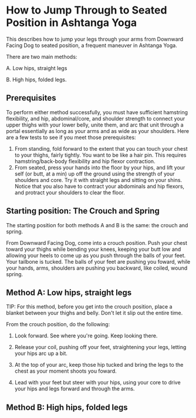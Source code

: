 # How to Jump Through to Seated Position in Ashtanga Yoga

This describes how to jump your legs through your arms from Downward Facing Dog to seated position, a frequent maneuver in Ashtanga Yoga.

There are two main methods:

A. Low hips, straight legs

B. High hips, folded legs.

## Prerequisites
To perform either method successfully, you must have sufficient hamstring flexibility, and hip, abdominal/core, and shoulder strength to connect your upper thighs with your lower belly, unite them, and arc that unit through a portal essentially as long as your arms and as wide as your shoulders. Here are a few tests to see if you meet those prerequisites:


1. From standing, fold forward to the extent that you can touch your chest to your thighs, fairly tightly.  You want to be like a hair pin. This requires hamstring/back-body flexibility and hip flexor contraction.
2. From seated, press your hands into the floor by your hips, and lift your self (or butt, at a min) up off the ground using the strength of your shoulders and core. Try it with straight legs and sitting on your shins. Notice that you also have to contract your abdominals and hip flexors, and protract your shoulders to clear the floor.    

## Starting position: The Crouch and Spring 
The starting position for both methods A and B is the same: the crouch and spring.

From Downward Facing Dog, come into a crouch position. Push your chest toward your thighs while bending your knees, keeping your butt low and allowing your heels to come up as you push through the balls of your feet. Your tailbone is tucked.  The balls of your feet are pushing you foward, while your hands, arms, shoulders are pushing you backward, like coiled, wound spring.

## Method A: Low hips, straight legs
TIP: For this method, before you get into the crouch position, place a blanket between your thighs and belly. Don't let it slip out the entire time.

From the crouch position, do the following:

1. Look forward.  See where you're going.  Keep looking there.

2. Release your coil, pushing off your feet, straightening your legs, letting your hips arc up a bit. 

3. At the top of your arc, keep those hip tucked and bring the legs to the chest as your moment shoots you foward.

4. Lead with your feet but steer with your hips, using your core to drive your hips and legs forward and through the arms. 

## Method B: High hips, folded legs
